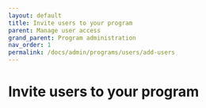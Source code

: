 ```yaml
---
layout: default
title: Invite users to your program
parent: Manage user access
grand_parent: Program administration
nav_order: 1
permalink: /docs/admin/programs/users/add-users
---
```


# Invite users to your program
